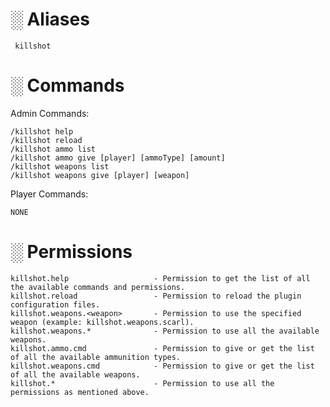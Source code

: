 # ░ Aliases 
     
     killshot
       
# ░ Commands

Admin Commands:
    
    /killshot help
    /killshot reload
    /killshot ammo list
    /killshot ammo give [player] [ammoType] [amount]
    /killshot weapons list
    /killshot weapons give [player] [weapon]
    
Player Commands:

    NONE

# ░ Permissions
    
    killshot.help                   - Permission to get the list of all the available commands and permissions.
    killshot.reload                 - Permission to reload the plugin configuration files.
    killshot.weapons.<weapon>       - Permission to use the specified weapon (example: killshot.weapons.scarl).
    killshot.weapons.*              - Permission to use all the available weapons.
    killshot.ammo.cmd               - Permission to give or get the list of all the available ammunition types.
    killshot.weapons.cmd            - Permission to give or get the list of all the available weapons.
    killshot.*                      - Permission to use all the permissions as mentioned above.
   
   
